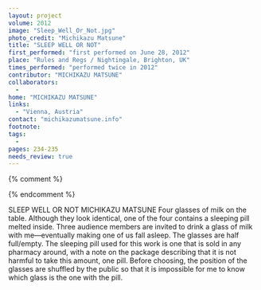 ```yaml
---
layout: project
volume: 2012
image: "Sleep_Well_Or_Not.jpg"
photo_credit: "Michikazu Matsune"
title: "SLEEP WELL OR NOT"
first_performed: "first performed on June 28, 2012"
place: "Rules and Regs / Nightingale, Brighton, UK"
times_performed: "performed twice in 2012"
contributor: "MICHIKAZU MATSUNE"
collaborators: 
  - 
home: "MICHIKAZU MATSUNE"
links: 
  - "Vienna, Austria"
contact: "michikazumatsune.info"
footnote: 
tags: 
  - 
pages: 234-235
needs_review: true
---
```


{% comment %} 

{% endcomment %}

 SLEEP WELL OR NOT 
 MICHIKAZU MATSUNE 
 Four glasses of milk on the table. Although they look identical, one of the four contains a sleeping pill melted inside. Three audience members are invited to drink a glass of milk with me—eventually making one of us fall asleep. 
 The glasses are half full/empty. The sleeping pill used for this work is one that is sold in any pharmacy around, with a note on the package describing that it is not harmful to take this amount, one pill. Before choosing, the position of the glasses are shuffled by the public so that it is impossible for me to know which glass is the one with the pill. 
